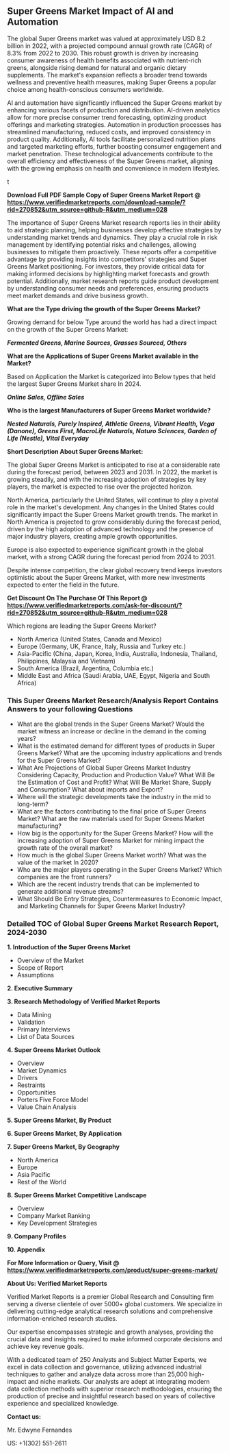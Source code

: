 <h2>Super Greens Market Impact of AI and Automation</h2><p>The global Super Greens market was valued at approximately USD 8.2 billion in 2022, with a projected compound annual growth rate (CAGR) of 8.3% from 2022 to 2030. This robust growth is driven by increasing consumer awareness of health benefits associated with nutrient-rich greens, alongside rising demand for natural and organic dietary supplements. The market's expansion reflects a broader trend towards wellness and preventive health measures, making Super Greens a popular choice among health-conscious consumers worldwide.</p><p>AI and automation have significantly influenced the Super Greens market by enhancing various facets of production and distribution. AI-driven analytics allow for more precise consumer trend forecasting, optimizing product offerings and marketing strategies. Automation in production processes has streamlined manufacturing, reduced costs, and improved consistency in product quality. Additionally, AI tools facilitate personalized nutrition plans and targeted marketing efforts, further boosting consumer engagement and market penetration. These technological advancements contribute to the overall efficiency and effectiveness of the Super Greens market, aligning with the growing emphasis on health and convenience in modern lifestyles.</p>t</p><p id="" class=""><strong>Download Full PDF Sample Copy of Super Greens Market Report @ <a href="https://www.verifiedmarketreports.com/download-sample/?rid=270852&utm_source=github-R&utm_medium=028" target="_blank">https://www.verifiedmarketreports.com/download-sample/?rid=270852&utm_source=github-R&utm_medium=028</a></strong></p><p>The importance of&nbsp;Super Greens Market research reports lies in their ability to aid strategic planning, helping businesses develop effective strategies by understanding market trends and dynamics. They play a crucial role in risk management by identifying potential risks and challenges, allowing businesses to mitigate them proactively. These reports offer a competitive advantage by providing insights into competitors' strategies and Super Greens Market positioning. For investors, they provide critical data for making informed decisions by highlighting market forecasts and growth potential. Additionally, market research reports guide product development by understanding consumer needs and preferences, ensuring products meet market demands and drive business growth.</p><p><strong>What are the&nbsp;Type driving the growth of the Super Greens Market?</strong></p><p id="" class="">Growing demand for below Type around the world has had a direct impact on the growth of the Super Greens Market:</p><em><strong>Fermented Greens, Marine Sources, Grasses Sourced, Others</strong></em></p><strong>What are the&nbsp;Applications&nbsp;of Super Greens Market available in the Market?</strong></p><p id="" class="">Based on Application the Market is categorized into Below types that held the largest Super Greens Market share In 2024.</p><em><strong>Online Sales, Offline Sales</strong></em></p><strong>Who is the largest Manufacturers of Super Greens Market worldwide?</strong></p><p><em><strong>Nested Naturals, Purely Inspired, Athletic Greens, Vibrant Health, Vega (Danone), Greens First, MacroLife Naturals, Naturo Sciences, Garden of Life (Nestle), Vital Everyday</strong></em></p><p id="" class=""><strong>Short Description About Super Greens Market:</strong></p><p>The global Super Greens Market is anticipated to rise at a considerable rate during the forecast period, between 2023 and 2031. In 2022, the market is growing steadily, and with the increasing adoption of strategies by key players, the market is expected to rise over the projected horizon.</p><p>North America, particularly the United States, will continue to play a pivotal role in the market's development. Any changes in the United States could significantly impact the Super Greens Market growth trends. The market in North America is projected to grow considerably during the forecast period, driven by the high adoption of advanced technology and the presence of major industry players, creating ample growth opportunities.</p><p>Europe is also expected to experience significant growth in the global market, with a strong CAGR during the forecast period from 2024 to 2031.</p><p>Despite intense competition, the clear global recovery trend keeps investors optimistic about the Super Greens Market, with more new investments expected to enter the field in the future.</p><p id="" class=""><strong>Get Discount On The Purchase Of This Report @ <a href="https://www.verifiedmarketreports.com/ask-for-discount/?rid=270852&utm_source=github-R&utm_medium=028" target="_blank">https://www.verifiedmarketreports.com/ask-for-discount/?rid=270852&utm_source=github-R&utm_medium=028</a></strong></p>Which regions are leading the Super Greens Market?</p><ul><li>North America (United States, Canada and Mexico)</li><li>Europe (Germany, UK, France, Italy, Russia and Turkey etc.)</li><li>Asia-Pacific (China, Japan, Korea, India, Australia, Indonesia, Thailand, Philippines, Malaysia and Vietnam)</li><li>South America (Brazil, Argentina, Columbia etc.)</li><li>Middle East and Africa (Saudi Arabia, UAE, Egypt, Nigeria and South Africa)</li></ul><h3 id="" class="">This Super Greens Market Research/Analysis Report Contains Answers to your following Questions</h3><ul><li>What are the global trends in the Super Greens Market? Would the market witness an increase or decline in the demand in the coming years?</li><li>What is the estimated demand for different types of products in Super Greens Market? What are the upcoming industry applications and trends for the Super Greens Market?</li><li>What Are Projections of Global Super Greens Market Industry Considering Capacity, Production and Production Value? What Will Be the Estimation of Cost and Profit? What Will Be Market Share, Supply and Consumption? What about imports and Export?</li><li>Where will the strategic developments take the industry in the mid to long-term?</li><li>What are the factors contributing to the final price of Super Greens Market? What are the raw materials used for Super Greens Market manufacturing?</li><li>How big is the opportunity for the Super Greens Market? How will the increasing adoption of Super Greens Market for mining impact the growth rate of the overall market?</li><li>How much is the global Super Greens Market worth? What was the value of the market In 2020?</li><li>Who are the major players operating in the Super Greens Market? Which companies are the front runners?</li><li>Which are the recent industry trends that can be implemented to generate additional revenue streams?</li><li>What Should Be Entry Strategies, Countermeasures to Economic Impact, and Marketing Channels for Super Greens Market Industry?</li></ul><h3 id="" class="">Detailed TOC of Global Super Greens Market Research Report, 2024-2030</h3><p id="" class=""><strong>1. Introduction of the Super Greens Market</strong></p><ul><li>Overview of the Market</li><li>Scope of Report</li><li>Assumptions</li></ul><p id="" class=""><strong>2. Executive Summary</strong></p><p id="" class=""><strong>3. Research Methodology of Verified Market Reports</strong></p><ul><li>Data Mining</li><li>Validation</li><li>Primary Interviews</li><li>List of Data Sources</li></ul><p id="" class=""><strong>4. Super Greens Market Outlook</strong></p><ul><li>Overview</li><li>Market Dynamics</li><li>Drivers</li><li>Restraints</li><li>Opportunities</li><li>Porters Five Force Model</li><li>Value Chain Analysis</li></ul><p id="" class=""><strong>5. Super Greens Market, By Product</strong></p><p id="" class=""><strong>6. Super Greens Market, By Application</strong></p><p id="" class=""><strong>7. Super Greens Market, By Geography</strong></p><ul><li>North America</li><li>Europe</li><li>Asia Pacific</li><li>Rest of the World</li></ul><p id="" class=""><strong>8. Super Greens Market Competitive Landscape</strong></p><ul><li>Overview</li><li>Company Market Ranking</li><li>Key Development Strategies</li></ul><p id="" class=""><strong>9. Company Profiles</strong></p><p id="" class=""><strong>10. Appendix</strong></p><p id="" class=""><strong>For More Information or Query, Visit @ <a href="https://www.verifiedmarketreports.com/product/super-greens-market/" target="_blank">https://www.verifiedmarketreports.com/product/super-greens-market/</a></strong></p><p id="" class=""><strong>About Us: Verified Market Reports</strong></p><p id="" class="">Verified Market Reports is a premier Global Research and Consulting firm serving a diverse clientele of over 5000+ global customers. We specialize in delivering cutting-edge analytical research solutions and comprehensive information-enriched research studies.</p><p id="" class="">Our expertise encompasses strategic and growth analyses, providing the crucial data and insights required to make informed corporate decisions and achieve key revenue goals.</p><p id="" class="">With a dedicated team of 250 Analysts and Subject Matter Experts, we excel in data collection and governance, utilizing advanced industrial techniques to gather and analyze data across more than 25,000 high-impact and niche markets. Our analysts are adept at integrating modern data collection methods with superior research methodologies, ensuring the production of precise and insightful research based on years of collective experience and specialized knowledge.</p><p id="" class=""><strong>Contact us:</strong></p><p id="" class="">Mr. Edwyne Fernandes</p><p id="" class="">US: +1(302) 551-2611</p>